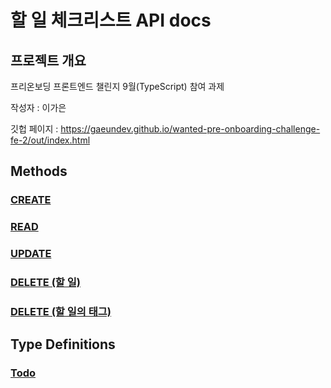 # 할 일 체크리스트 API docs

## 프로젝트 개요

프리온보딩 프론트엔드 챌린지 9월(TypeScript) 참여 과제

작성자 : 이가은

깃헙 페이지 : https://gaeundev.github.io/wanted-pre-onboarding-challenge-fe-2/out/index.html

## Methods

### [CREATE](global.html#createTodo)

### [READ](global.html#readTodo)

### [UPDATE](global.html#multiplication)

### [DELETE (할 일)](global.html#updateTodo)

### [DELETE (할 일의 태그)](global.html#deleteTodoTag)

## Type Definitions

### [Todo](global.html#Todo)
